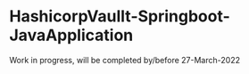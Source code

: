 # HashicorpVaullt-Springboot-JavaApplication

Work in progress, will be completed by/before  27-March-2022